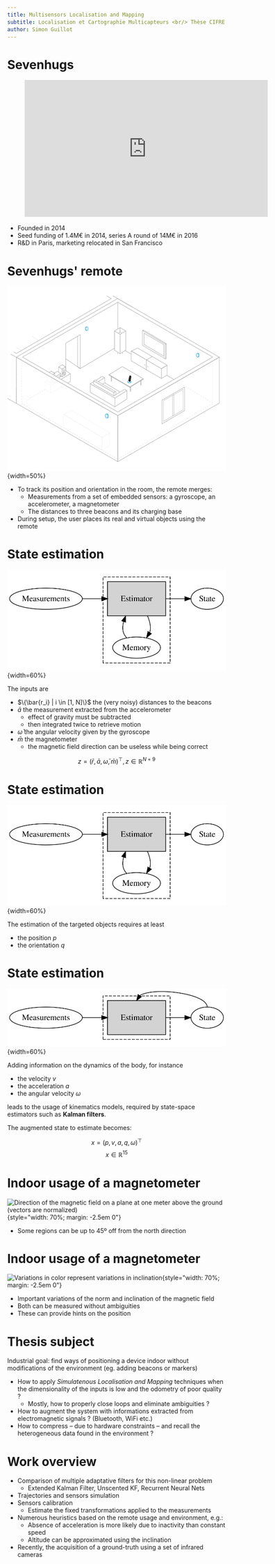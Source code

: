 ```yaml
---
title: Multisensors Localisation and Mapping
subtitle: Localisation et Cartographie Multicapteurs <br/> Thèse CIFRE en collaboration avec Sevenhugs
author: Simon Guillot
---
```


# Sevenhugs

<figure>
<iframe width="560" height="315"
        src="https://www.youtube.com/embed/jB7iuBKcfZw?iv_load_policy=3" frameborder="0"
        allowfullscreen></iframe>
</figure>

* Founded in 2014
* Seed funding of 1.4M€ in 2014, series A round of 14M€ in 2016
* R&D in Paris, marketing relocated in San Francisco


# Sevenhugs' remote

![](/media/sevenhugs/setup.gif){width=50%}

* To track its position and orientation in the room, the remote merges:
    * Measurements from a set of embedded sensors: a gyroscope, an accelerometer, a
magnetometer
    * The distances to three beacons and its charging base
* During setup, the user places its real and virtual objects using the remote


# State estimation

![](/media/fusion.svg){width=60%}

The inputs are

- $\{\bar{r_i} | i \in [1, N]\}$ the (very noisy) distances to the beacons
- $\bar{a}$ the measurement extracted from the accelerometer
    - effect of gravity must be subtracted
    - then integrated twice to retrieve motion
- $\bar{\omega}$ the angular velocity given by the gyroscope
- $\bar{m}$ the magnetometer
    - the magnetic field direction can be useless while being correct

$$ z = (\bar{r}, \bar{a}, \bar{\omega}, \bar{m})^\top, z \in \mathbb{R}^{N + 9} 
$$


# State estimation

![](/media/fusion.svg){width=60%}

The estimation of the targeted objects requires at least

* the position $p$
* the orientation $q$


# State estimation

![](/media/fusion_kalman.svg){width=60%}

Adding information on the dynamics of the body, for instance

- the velocity $v$
- the acceleration $a$
- the angular velocity $\omega$

leads to the usage of kinematics models, required by state-space estimators such
as **Kalman filters**.

The augmented state to estimate becomes:

$$ x = (p, v, a, q, \omega)^\top $$
$$ x \in \mathbb{R}^{15} $$


# Indoor usage of a magnetometer

![Direction of the magnetic field on a plane at one meter above the ground 
(vectors are normalized)](/media/map_normalized.svg){style="width: 70%; margin: 
-2.5em 0"}

* Some regions can be up to 45º off from the north direction


# Indoor usage of a magnetometer

![Variations in color represent variations in 
inclination](/media/map.svg){style="width: 70%; margin: -2.5em 0"}

* Important variations of the norm and inclination of the magnetic field
* Both can be measured without ambiguities
* These can provide hints on the position


# Thesis subject

Industrial goal: find ways of positioning a device indoor without modifications 
of the environment (eg. adding beacons or markers)

- How to apply _Simulatenous Localisation and Mapping_ techniques when the
dimensionality of the inputs is low and the odometry of poor quality ?
    - Mostly, how to properly close loops and eliminate ambiguities ?
- How to augment the system with informations extracted from electromagnetic
signals ? (Bluetooth, WiFi etc.)
- How to compress – due to hardware constraints – and recall the heterogeneous 
  data found in the environment ?


# Work overview

- Comparison of multiple adaptative filters for this non-linear problem
    - Extended Kalman Filter, Unscented KF, Recurrent Neural Nets
- Trajectories and sensors simulation
- Sensors calibration
    - Estimate the fixed transformations applied to the measurements
- Numerous heuristics based on the remote usage and environment, e.g.:
    - Absence of acceleration is more likely due to inactivity than 
    constant speed
    - Altitude can be approximated using the inclination
- Recently, the acquisition of a ground-truth using a set of infrared cameras

